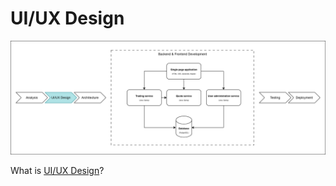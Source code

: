 # UI/UX Design

![You are here](../design.png)

What is [UI/UX Design](https://drive.google.com/file/d/1tFa6fUkO7B8n8hiCuyMaKlN72L6BIIco/view)?